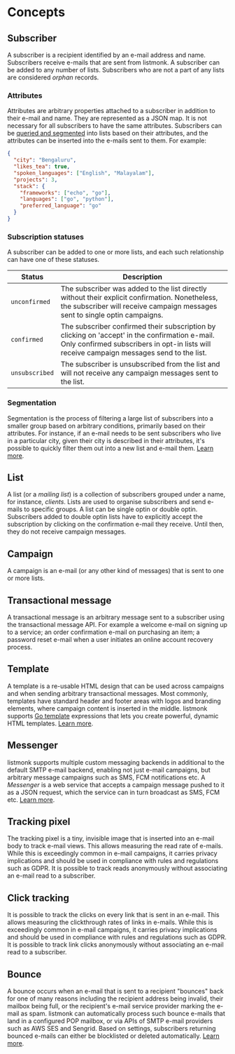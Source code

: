 # Concepts

## Subscriber

A subscriber is a recipient identified by an e-mail address and name. Subscribers receive e-mails that are sent from listmonk. A subscriber can be added to any number of lists. Subscribers who are not a part of any lists are considered *orphan* records.

### Attributes

Attributes are arbitrary properties attached to a subscriber in addition to their e-mail and name. They are represented as a JSON map. It is not necessary for all subscribers to have the same attributes. Subscribers can be [queried and segmented](../querying-and-segmentation) into lists based on their attributes, and the attributes can be inserted into the e-mails sent to them. For example:

```json
{
  "city": "Bengaluru",
  "likes_tea": true,
  "spoken_languages": ["English", "Malayalam"],
  "projects": 3,
  "stack": {
    "frameworks": ["echo", "go"],
    "languages": ["go", "python"],
    "preferred_language": "go"
  }
}
```

### Subscription statuses

A subscriber can be added to one or more lists, and each such relationship can have one of these statuses.

| Status        | Description                                                                       |
| ------------- | --------------------------------------------------------------------------------- |
| `unconfirmed` | The subscriber was added to the list directly without their explicit confirmation. Nonetheless, the subscriber will receive campaign messages sent to single optin campaigns. |
| `confirmed`   | The subscriber confirmed their subscription by clicking on 'accept' in the confirmation e-mail. Only confirmed subscribers in opt-in lists will receive campaign messages send to the list.                                       |
| `unsubscribed` | The subscriber is unsubscribed from the list and will not receive any campaign messages sent to the list.


### Segmentation

Segmentation is the process of filtering a large list of subscribers into a smaller group based on arbitrary conditions, primarily based on their attributes. For instance, if an e-mail needs to be sent subscribers who live in a particular city, given their city is described in their attributes, it's possible to quickly filter them out into a new list and e-mail them. [Learn more](../querying-and-segmentation).

## List

A list (or a _mailing list_) is a collection of subscribers grouped under a name, for instance, _clients_. Lists are used to organise subscribers and send e-mails to specific groups. A list can be single optin or double optin. Subscribers added to double optin lists have to explicitly accept the subscription by clicking on the confirmation e-mail they receive. Until then, they do not receive campaign messages.

## Campaign

A campaign is an e-mail (or any other kind of messages) that is sent to one or more lists.


## Transactional message

A transactional message is an arbitrary message sent to a subscriber using the transactional message API. For example a welcome e-mail on signing up to a service; an order confirmation e-mail on purchasing an item; a password reset e-mail when a user initiates an online account recovery process.


## Template

A template is a re-usable HTML design that can be used across campaigns and when sending arbitrary transactional messages. Most commonly, templates have standard header and footer areas with logos and branding elements, where campaign content is inserted in the middle. listmonk supports [Go template](https://gowebexamples.com/templates/) expressions that lets you create powerful, dynamic HTML templates. [Learn more](../templating).

## Messenger

listmonk supports multiple custom messaging backends in additional to the default SMTP e-mail backend, enabling not just e-mail campaigns, but arbitrary message campaigns such as SMS, FCM notifications etc. A *Messenger* is a web service that accepts a campaign message pushed to it as a JSON request, which the service can in turn broadcast as SMS, FCM etc. [Learn more](../messengers).

## Tracking pixel

The tracking pixel is a tiny, invisible image that is inserted into an e-mail body to track e-mail views. This allows measuring the read rate of e-mails. While this is exceedingly common in e-mail campaigns, it carries privacy implications and should be used in compliance with rules and regulations such as GDPR. It is possible to track reads anonymously without associating an e-mail read to a subscriber.

## Click tracking

It is possible to track the clicks on every link that is sent in an e-mail. This allows measuring the clickthrough rates of links in e-mails. While this is exceedingly common in e-mail campaigns, it carries privacy implications and should be used in compliance with rules and regulations such as GDPR. It is possible to track link clicks anonymously without associating an e-mail read to a subscriber.

## Bounce

A bounce occurs when an e-mail that is sent to a recipient "bounces" back for one of many reasons including the recipient address being invalid, their mailbox being full, or the recipient's e-mail service provider marking the e-mail as spam. listmonk can automatically process such bounce e-mails that land in a configured POP mailbox, or via APIs of SMTP e-mail providers such as AWS SES and Sengrid. Based on settings, subscribers returning bounced e-mails can either be blocklisted or deleted automatically. [Learn more](../bounces).
